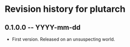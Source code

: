 # Revision history for plutarch

## 0.1.0.0 -- YYYY-mm-dd

* First version. Released on an unsuspecting world.
